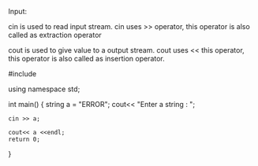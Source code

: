 Input: 

cin is used to read input stream.
cin uses >> operator, this operator is also called as extraction operator

cout is used to give value to a output stream.
cout uses << this operator, this operator is also called as insertion operator. 


#include<iostream>

using namespace std;

int main()  {
    string a = "ERROR";
    cout<< "Enter a string : ";

    cin >> a;

    cout<< a <<endl;
    return 0;
}